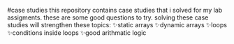 #case studies
this repository contains case studies that i solved for my lab assigments. these are some good questions to try.
solving these case studies will strengthen these topics:
✨static arrays ✨dynamic arrays ✨loops ✨conditions inside loops ✨good arithmatic logic
